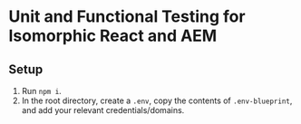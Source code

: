 # Unit and Functional Testing for Isomorphic React and AEM

## Setup
1. Run `npm i`.
2. In the root directory, create a `.env`, copy the contents of `.env-blueprint`, and add your relevant credentials/domains.